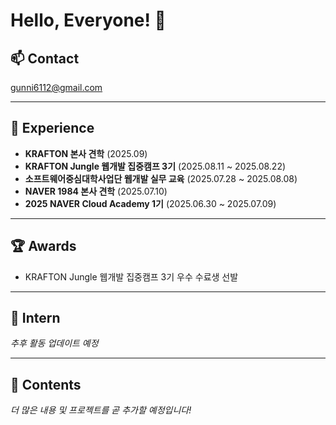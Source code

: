 # Hello, Everyone! 👋

## 📫 Contact
[gunni6112@gmail.com](mailto:gunni6112@gmail.com)

---

## 🤿 Experience
- **KRAFTON 본사 견학** (2025.09)
- **KRAFTON Jungle 웹개발 집중캠프 3기** (2025.08.11 ~ 2025.08.22)
- **소프트웨어중심대학사업단 웹개발 실무 교육** (2025.07.28 ~ 2025.08.08)
- **NAVER 1984 본사 견학** (2025.07.10)
- **2025 NAVER Cloud Academy 1기** (2025.06.30 ~ 2025.07.09)

---

## 🏆 Awards
- KRAFTON Jungle 웹개발 집중캠프 3기 우수 수료생 선발

---

## 💼 Intern
*추후 활동 업데이트 예정*

---

## 📄 Contents
*더 많은 내용 및 프로젝트를 곧 추가할 예정입니다!*

<!---
WhiteJbb/WhiteJbb is a ✨ special ✨ repository because its `README.md` (this file) appears on your GitHub profile.
You can click the Preview link to take a look at your changes.
--->
